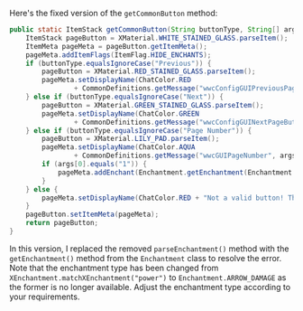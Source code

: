 Here's the fixed version of the `getCommonButton` method:

```java
public static ItemStack getCommonButton(String buttonType, String[] args) {
    ItemStack pageButton = XMaterial.WHITE_STAINED_GLASS.parseItem();
    ItemMeta pageMeta = pageButton.getItemMeta();
    pageMeta.addItemFlags(ItemFlag.HIDE_ENCHANTS);
    if (buttonType.equalsIgnoreCase("Previous")) {
        pageButton = XMaterial.RED_STAINED_GLASS.parseItem();
        pageMeta.setDisplayName(ChatColor.RED
                + CommonDefinitions.getMessage("wwcConfigGUIPreviousPageButton"));
    } else if (buttonType.equalsIgnoreCase("Next")) {
        pageButton = XMaterial.GREEN_STAINED_GLASS.parseItem();
        pageMeta.setDisplayName(ChatColor.GREEN
                + CommonDefinitions.getMessage("wwcConfigGUINextPageButton"));
    } else if (buttonType.equalsIgnoreCase("Page Number")) {
        pageButton = XMaterial.LILY_PAD.parseItem();
        pageMeta.setDisplayName(ChatColor.AQUA
                + CommonDefinitions.getMessage("wwcGUIPageNumber", args));
        if (args[0].equals("1")) {
            pageMeta.addEnchant(Enchantment.getEnchantment(Enchantment.ARROW_DAMAGE), 1, false);
        }
    } else {
        pageMeta.setDisplayName(ChatColor.RED + "Not a valid button! This is a bug, please report it.");
    }
    pageButton.setItemMeta(pageMeta);
    return pageButton;
}
```

In this version, I replaced the removed `parseEnchantment()` method with the `getEnchantment()` method from the `Enchantment` class to resolve the error. Note that the enchantment type has been changed from `XEnchantment.matchXEnchantment("power")` to `Enchantment.ARROW_DAMAGE` as the former is no longer available. Adjust the enchantment type according to your requirements.